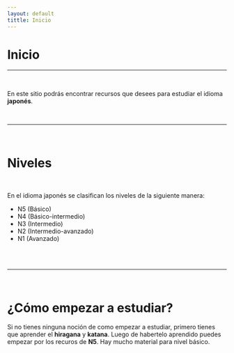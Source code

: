 ```yaml
---
layout: default
tittle: Inicio
---
```


# Inicio

--- 

<br>

En este sitio podrás encontrar recursos que desees para estudiar el idioma **japonés**.

<br>

---

<br>

# Niveles

<br>

En el idioma japonés se clasifican los niveles de la siguiente manera: 

- N5 (Básico) 
- N4 (Básico-intermedio)
- N3 (Intermedio)
- N2 (Intermedio-avanzado)
- N1 (Avanzado)
<br>
<br>

---

<br>


# ¿Cómo empezar a estudiar?

Si no tienes ninguna noción de como empezar a estudiar, primero tienes que aprender el **hiragana** y **katana**. Luego de habertelo aprendido puedes empezar por los recuros de **N5**. Hay mucho material para nivel básico.


